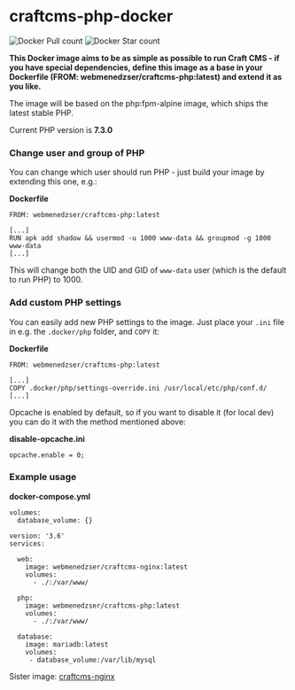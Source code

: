 # craftcms-php-docker

![Docker Pull count](https://img.shields.io/docker/pulls/webmenedzser/craftcms-php.svg?style=popout)
![Docker Star count](https://img.shields.io/docker/stars/webmenedzser/craftcms-php.svg?style=popout)

**This Docker image aims to be as simple as possible to run Craft CMS - if you have special dependencies, define this image as a base in your Dockerfile (FROM: webmenedzser/craftcms-php:latest) and extend it as you like.**

The image will be based on the php:fpm-alpine image, which ships the latest stable PHP.

Current PHP version is **7.3.0**

### Change user and group of PHP
You can change which user should run PHP - just build your image by extending this one, e.g.: 

**Dockerfile**
```
FROM: webmenedzser/craftcms-php:latest

[...]
RUN apk add shadow && usermod -u 1000 www-data && groupmod -g 1000 www-data
[...]
```

This will change both the UID and GID of `www-data` user (which is the default to run PHP) to 1000. 

### Add custom PHP settings
You can easily add new PHP settings to the image. Just place your `.ini` file in e.g. the `.docker/php` folder, and `COPY` it: 

**Dockerfile**
```
FROM: webmenedzser/craftcms-php:latest

[...]
COPY .docker/php/settings-override.ini /usr/local/etc/php/conf.d/
[...]
```
Opcache is enabled by default, so if you want to disable it (for local dev) you can do it with the method mentioned above: 

**disable-opcache.ini**
```
opcache.enable = 0;
```

### Example usage

**docker-compose.yml**

```
volumes:
  database_volume: {}

version: '3.6'
services:

  web:
    image: webmenedzser/craftcms-nginx:latest
    volumes:
      - ./:/var/www/

  php:
    image: webmenedzser/craftcms-php:latest
    volumes:
      - ./:/var/www/

  database:
    image: mariadb:latest
    volumes:
     - database_volume:/var/lib/mysql
```

Sister image: [craftcms-nginx](https://github.com/Saboteur777/craftcms-nginx-docker)
